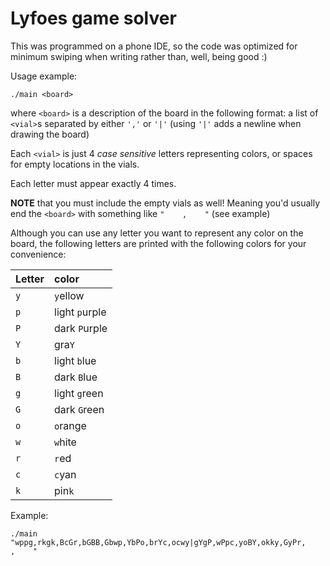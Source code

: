 # Lyfoes game solver

This was programmed on a phone IDE, so the code was optimized for minimum swiping when writing rather than, well, being good :)


Usage example:

    ./main <board>

where `<board>` is a description of the board in the following format:
a list of `<vial>`s separated by either `','` or `'|'` (using `'|'` adds a newline when drawing the board)

Each `<vial>` is just 4 *case sensitive* letters representing colors, or spaces for empty locations in the vials.

Each letter must appear exactly 4 times.

**NOTE** that you must include the empty vials as well! Meaning you'd usually end the `<board>` with something like `"    ,    "` (see example)

Although you can use any letter you want to represent any color on the board, the following letters are printed with the following colors for your convenience:


| Letter  | color          | 
|:--------|:---------------|
| `y`     | `y`ellow       |
| `p`     | light `p`urple |    
| `P`     | dark `P`urple  |   
| `Y`     | gra`Y`         |
| `b`     | light `b`lue   |  
| `B`     | dark `B`lue    | 
| `g`     | light `g`reen  |   
| `G`     | dark `G`reen   |  
| `o`     | `o`range       |
| `w`     | `w`hite        |
| `r`     | `r`ed          |
| `c`     | `c`yan         |
| `k`     | pin`k`         |


Example:

    ./main "wppg,rkgk,BcGr,bGBB,Gbwp,YbPo,brYc,ocwy|gYgP,wPpc,yoBY,okky,GyPr,    ,    "
